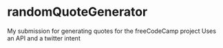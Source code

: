 # randomQuoteGenerator
My submission for generating quotes for the freeCodeCamp project
Uses an API and a twitter intent